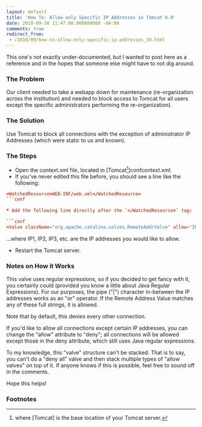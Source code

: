 ```yaml
---
layout: default
title: 'How To: Allow only Specific IP Addresses in Tomcat 6.0'
date: 2010-09-30 11:47:00.000000000 -04:00
comments: true
redirect_from: 
 - /2010/09/how-to-allow-only-specific-ip-addresses_30.html
---
```

This one's not exactly under-documented, but I wanted to post here as a reference and in the hopes that someone else might have to not dig around.
### The Problem
Our client needed to take a webapp down for maintenance (re-organization across the institution) and needed to block access to Tomcat for all users except the specific administrators performing the re-organization). 

### The Solution
Use Tomcat to block all connections with the exception of administrator IP Addresses (which were static to us and known). 

### The Steps
* Open the context.xml file, located in [Tomcat[^1]]confcontext.xml.
* If you've never edited this file before, you should see a line like the following:

```conf
<WatchedResource>WEB-INF/web.xml</WatchedResource>
```conf
    
* Add the following line directly after the `</WatchedResource>` tag:

```conf
<Valve className="org.apache.catalina.valves.RemoteAddrValve" allow="IP1|IP2|IP3">
```

...where IP1, IP2, IP3, etc. are the IP addresses you would like to allow.

* Restart the Tomcat server.

### Notes on How it Works
This valve uses regular expressions, so if you decided to get fancy with it, you certainly could (provided you know a little about Java Regular Expressions). For our purposes, the pipe ("|") character in-between the IP addresses works as an "or" operator. If the Remote Address Value matches any of these full strings, it is allowed. 

Note that by default, this denies every other connection. 

If you'd like to allow all connections except certain IP addresses, you can change the "allow" attribute to "deny"; all connections will be allowed except those in the deny attribute, which still uses Java regular expressions. 

To my knowledge, this "valve" structure can't be stacked. That is to say, you can't do a "deny all" valve and then stack multiple types of "allow valves" on top of it. If anyone knows if this is possible, feel free to sound off in the comments. 

Hope this helps!

### Footnotes
[^1]: where [Tomcat] is the base location of your Tomcat server.
